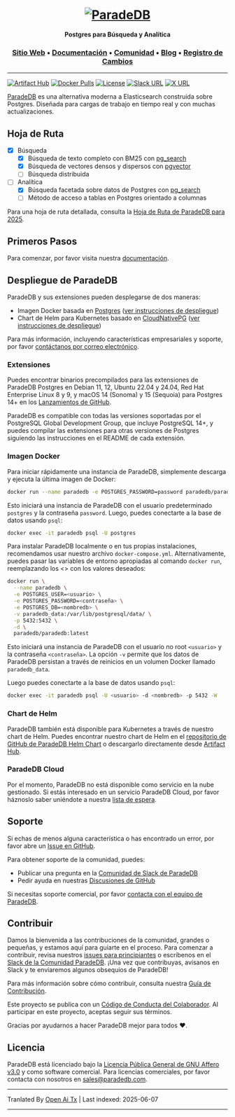 <h1 align="center">
  <a href="https://paradedb.com"><img src="https://raw.githubusercontent.com/paradedb/paradedb/dev/docs/logo/readme.svg" alt="ParadeDB"></a>
<br>
</h1>

<p align="center">
  <b>Postgres para Búsqueda y Analítica</b> <br />
</p>

<h3 align="center">
  <a href="https://paradedb.com">Sitio Web</a> &bull;
  <a href="https://docs.paradedb.com">Documentación</a> &bull;
  <a href="https://join.slack.com/t/paradedbcommunity/shared_invite/zt-32abtyjg4-yoYoi~RPh9MSW8tDbl0BQw">Comunidad</a> &bull;
  <a href="https://paradedb.com/blog/">Blog</a> &bull;
  <a href="https://docs.paradedb.com/changelog/">Registro de Cambios</a>
</h3>

---

[![Artifact Hub](https://img.shields.io/endpoint?url=https://artifacthub.io/badge/repository/paradedb)](https://artifacthub.io/packages/search?repo=paradedb)
[![Docker Pulls](https://img.shields.io/docker/pulls/paradedb/paradedb)](https://hub.docker.com/r/paradedb/paradedb)
[![License](https://img.shields.io/github/license/paradedb/paradedb?color=blue)](https://github.com/paradedb/paradedb?tab=AGPL-3.0-1-ov-file#readme)
[![Slack URL](https://img.shields.io/badge/Join%20Slack-purple?logo=slack&link=https%3A%2F%2Fjoin.slack.com%2Ft%2Fparadedbcommunity%2Fshared_invite%2Fzt-32abtyjg4-yoYoi~RPh9MSW8tDbl0BQw)](https://join.slack.com/t/paradedbcommunity/shared_invite/zt-32abtyjg4-yoYoi~RPh9MSW8tDbl0BQw)
[![X URL](https://img.shields.io/twitter/url?url=https%3A%2F%2Ftwitter.com%2Fparadedb&label=Follow%20%40paradedb)](https://x.com/paradedb)

[ParadeDB](https://paradedb.com) es una alternativa moderna a Elasticsearch construida sobre Postgres. Diseñada para cargas de trabajo en tiempo real y con muchas actualizaciones.

## Hoja de Ruta

- [x] Búsqueda
  - [x] Búsqueda de texto completo con BM25 con [pg_search](https://github.com/paradedb/paradedb/tree/dev/pg_search#overview)
  - [x] Búsqueda de vectores densos y dispersos con [pgvector](https://github.com/pgvector/pgvector#pgvector)
  - [ ] Búsqueda distribuida
- [ ] Analítica
  - [x] Búsqueda facetada sobre datos de Postgres con [pg_search](https://github.com/paradedb/paradedb/tree/dev/pg_search#overview)
  - [ ] Método de acceso a tablas en Postgres orientado a columnas

Para una hoja de ruta detallada, consulta la [Hoja de Ruta de ParadeDB para 2025](https://github.com/orgs/paradedb/discussions/2041).

## Primeros Pasos

Para comenzar, por favor visita nuestra [documentación](https://docs.paradedb.com).

## Despliegue de ParadeDB

ParadeDB y sus extensiones pueden desplegarse de dos maneras:

- Imagen Docker basada en [Postgres](https://hub.docker.com/_/postgres) ([ver instrucciones de despliegue](https://docs.paradedb.com/deploy/aws))
- Chart de Helm para Kubernetes basado en [CloudNativePG](https://artifacthub.io/packages/helm/cloudnative-pg/cloudnative-pg) ([ver instrucciones de despliegue](https://docs.paradedb.com/deploy/helm))

Para más información, incluyendo características empresariales y soporte, por favor [contáctanos por correo electrónico](mailto:sales@paradedb.com).

### Extensiones

Puedes encontrar binarios precompilados para las extensiones de ParadeDB Postgres en Debian 11, 12, Ubuntu 22.04 y 24.04, Red Hat Enterprise Linux 8 y 9, y macOS 14 (Sonoma) y 15 (Sequoia) para Postgres 14+ en los [Lanzamientos de GitHub](https://github.com/paradedb/paradedb/releases/latest).

ParadeDB es compatible con todas las versiones soportadas por el PostgreSQL Global Development Group, que incluye PostgreSQL 14+, y puedes compilar las extensiones para otras versiones de Postgres siguiendo las instrucciones en el README de cada extensión.

### Imagen Docker

Para iniciar rápidamente una instancia de ParadeDB, simplemente descarga y ejecuta la última imagen de Docker:

```bash
docker run --name paradedb -e POSTGRES_PASSWORD=password paradedb/paradedb
```

Esto iniciará una instancia de ParadeDB con el usuario predeterminado `postgres` y la contraseña `password`. Luego, puedes conectarte a la base de datos usando `psql`:

```bash
docker exec -it paradedb psql -U postgres
```

Para instalar ParadeDB localmente o en tus propias instalaciones, recomendamos usar nuestro archivo `docker-compose.yml`. Alternativamente, puedes pasar las variables de entorno apropiadas al comando `docker run`, reemplazando los <> con los valores deseados:

```bash
docker run \
  --name paradedb \
  -e POSTGRES_USER=<usuario> \
  -e POSTGRES_PASSWORD=<contraseña> \
  -e POSTGRES_DB=<nombredb> \
  -v paradedb_data:/var/lib/postgresql/data/ \
  -p 5432:5432 \
  -d \
  paradedb/paradedb:latest
```

Esto iniciará una instancia de ParadeDB con el usuario no root `<usuario>` y la contraseña `<contraseña>`. La opción `-v` permite que los datos de ParadeDB persistan a través de reinicios en un volumen Docker llamado `paradedb_data`.

Luego puedes conectarte a la base de datos usando `psql`:

```bash
docker exec -it paradedb psql -U <usuario> -d <nombredb> -p 5432 -W
```

### Chart de Helm

ParadeDB también está disponible para Kubernetes a través de nuestro chart de Helm. Puedes encontrar nuestro chart de Helm en el [repositorio de GitHub de ParadeDB Helm Chart](https://github.com/paradedb/charts) o descargarlo directamente desde [Artifact Hub](https://artifacthub.io/packages/helm/paradedb/paradedb).

### ParadeDB Cloud

Por el momento, ParadeDB no está disponible como servicio en la nube gestionado. Si estás interesado en un servicio ParadeDB Cloud, por favor háznoslo saber uniéndote a nuestra [lista de espera](https://form.typeform.com/to/jHkLmIzx).

## Soporte

Si echas de menos alguna característica o has encontrado un error, por favor abre un
[Issue en GitHub](https://github.com/paradedb/paradedb/issues/new/choose).

Para obtener soporte de la comunidad, puedes:

- Publicar una pregunta en la [Comunidad de Slack de ParadeDB](https://join.slack.com/t/paradedbcommunity/shared_invite/zt-32abtyjg4-yoYoi~RPh9MSW8tDbl0BQw)
- Pedir ayuda en nuestras [Discusiones de GitHub](https://github.com/paradedb/paradedb/discussions)

Si necesitas soporte comercial, por favor [contacta con el equipo de ParadeDB](mailto:sales@paradedb.com).

## Contribuir

Damos la bienvenida a las contribuciones de la comunidad, grandes o pequeñas, y estamos aquí para guiarte en el proceso. Para comenzar a contribuir, revisa nuestros [issues para principiantes](https://github.com/paradedb/paradedb/labels/good%20first%20issue)
o escríbenos en el [Slack de la Comunidad ParadeDB](https://join.slack.com/t/paradedbcommunity/shared_invite/zt-32abtyjg4-yoYoi~RPh9MSW8tDbl0BQw). ¡Una vez que contribuyas, avísanos en Slack y te enviaremos algunos obsequios de ParadeDB!

Para más información sobre cómo contribuir, consulta nuestra
[Guía de Contribución](https://raw.githubusercontent.com/paradedb/paradedb/dev/CONTRIBUTING.md).

Este proyecto se publica con un [Código de Conducta del Colaborador](https://raw.githubusercontent.com/paradedb/paradedb/dev/CODE_OF_CONDUCT.md).
Al participar en este proyecto, aceptas seguir sus términos.

Gracias por ayudarnos a hacer ParadeDB mejor para todos :heart:.

## Licencia

ParadeDB está licenciado bajo la [Licencia Pública General de GNU Affero v3.0](https://raw.githubusercontent.com/paradedb/paradedb/dev/LICENSE) y como software comercial. Para licencias comerciales, por favor contacta con nosotros en [sales@paradedb.com](mailto:sales@paradedb.com).


---

Tranlated By [Open Ai Tx](https://github.com/OpenAiTx/OpenAiTx) | Last indexed: 2025-06-07

---